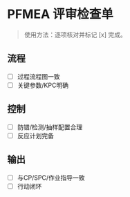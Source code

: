# PFMEA 评审检查单

> 使用方法：逐项核对并标记 [x] 完成。

## 流程

- [ ] 过程流程图一致
- [ ] 关键参数/KPC明确

## 控制

- [ ] 防错/检测/抽样配置合理
- [ ] 反应计划完备

## 输出

- [ ] 与CP/SPC/作业指导一致
- [ ] 行动闭环

